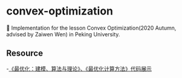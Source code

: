# convex-optimization
👺 Implementation for the lesson Convex Optimization(2020 Autumn, advised by Zaiwen Wen) in Peking University.

## Resource

-[《最优化：建模、算法与理论》、《最优化计算方法》代码展示](http://bicmr.pku.edu.cn/~wenzw/optbook/pages/contents/contents.html)